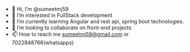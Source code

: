 - 👋 Hi, I’m @sumeetmj59
- 👀 I’m interested in FullStack development
- 🌱 I’m currently learning Angular and rest api, spring boot technologies.
- 💞️ I’m looking to collaborate on front-end projects
- 📫 How to reach me sumeetmj59@gmail.com or 7022848766(whatsapps)


<!---
sumeetmj59/sumeetmj59 is a ✨ special ✨ repository because its `README.md` (this file) appears on your GitHub profile.
You can click the Preview link to take a look at your changes.
--->
